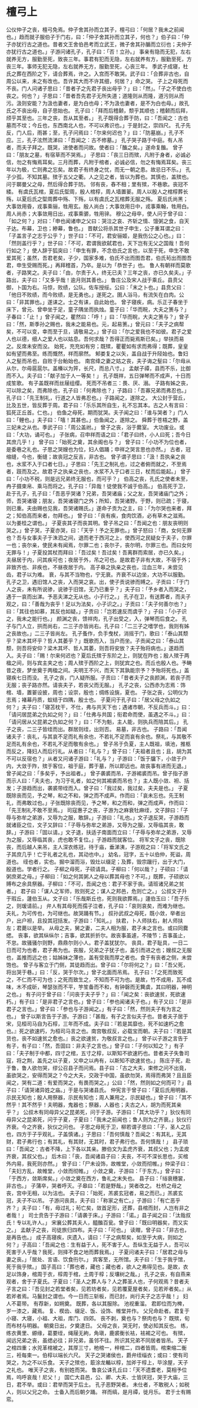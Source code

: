 # 檀弓上
公仪仲子之丧，檀弓免焉。仲子舍其孙而立其子，檀弓曰：「何居？我未之前闻也。」趋而就子服伯子于门右，曰：「仲子舍其孙而立其子，何也？」伯子曰：「仲子亦犹行古之道也。昔者文王舍伯邑考而立武王，微子舍其孙腯而立衍也；夫仲子亦犹行古之道也。」子游问诸孔子，孔子曰：「否！立孙。」
事亲有隐而无犯，左右就养无方，服勤至死，致丧三年。事君有犯而无隐，左右就养有方，服勤至死，方丧三年。事师无犯无隐，左右就养无方，服勤至死，心丧三年。
季武子成寝，杜氏之葬在西阶之下，请合葬焉，许之。入宫而不敢哭。武子曰：「合葬非古也，自周公以来，未之有改也。吾许其大而不许其细，何居？」命之哭。
子上之母死而不丧。门人问诸子思曰：「昔者子之先君子丧出母乎？」曰：「然」。「子之不使白也丧之。何也？」子思曰：「昔者吾先君子无所失道；道隆则从而隆，道污则从而污。汲则安能？为汲也妻者，是为白也母；不为汲也妻者，是不为白也母。」故孔氏之不丧出母，自子思始也。
孔子曰：「拜而后稽颡，颓乎其顺也；稽颡而后拜，颀乎其至也。三年之丧，吾从其至者。」
孔子既得合葬于防，曰：「吾闻之：古也墓而不坟；今丘也，东西南北人也，不可以弗识也。」于是封之，崇四尺。
孔子先反，门人后，雨甚；至，孔子问焉曰：「尔来何迟也？」曰：「防墓崩。」孔子不应。三，孔子泫然流涕曰：「吾闻之：古不修墓。」
孔子哭子路于中庭。有人吊者，而夫子拜之。既哭，进使者而问故。使者曰：「醢之矣。」遂命复醢。
曾子曰：「朋友之墓，有宿草而不哭焉。」
子思曰：「丧三日而殡，凡附于身者，必诚必信，勿之有悔焉耳矣。三月而葬，凡附于棺者，必诚必信，勿之有悔焉耳矣。丧三年以为极，亡则弗之忘矣。故君子有终身之忧，而无一朝之患。故忌日不乐。」
孔子少孤，不知其墓。殡于五父之衢。人之见之者，皆以为葬也。其慎也，盖殡也。问于郰曼父之母，然后得合葬于防。
邻有丧，舂不相；里有殡，不巷歌。丧冠不緌。
有虞氏瓦棺，夏后氏堲周，殷人棺椁，周人墙置翣。周人以殷人之棺椁葬长殇，以夏后氏之堲周葬中殇、下殇，以有虞氏之瓦棺葬无服之殇。
夏后氏尚黑；大事敛用昏，戎事乘骊，牲用玄。殷人尚白；大事敛用日中，戎事乘翰，牲用白。周人尚赤；大事敛用日出，戎事乘𫘪，牲用骍。
穆公之母卒，使人问于曾子曰：「如之何？」对曰：「申也闻诸申之父曰：哭泣之哀、齐斩之情、𫗴粥之食，自天子达。布幕，卫也；縿幕，鲁也。」
晋献公将杀其世子申生，公子重耳谓之曰：「子盖言子之志于公乎？」世子曰：「不可，君安骊姬，是我伤公之心也。」曰：「然则盖行乎？」世子曰：「不可，君谓我欲弑君也，天下岂有无父之国哉！吾何行如之？」使人辞于狐突曰：「申生有罪，不念伯氏之言也，以至于死，申生不敢爱其死；虽然，吾君老矣，子少，国家多难，伯氏不出而图吾君，伯氏茍出而图吾君，申生受赐而死。」再拜稽首，乃卒。是以为「恭世子」也。
鲁人有朝祥而莫歌者，子路笑之。夫子曰：「由，尔责于人，终无已夫？三年之丧，亦已久矣夫。」子路出，夫子曰：「又多乎哉！逾月则其善也。」
鲁庄公及宋人战于乘丘。县贲父御，卜国为右。马惊，败绩，公队。佐车授绥。公曰：「末之卜也。」县贲父曰：「他日不败绩，而今败绩，是无勇也。」遂死之。圉人浴马，有流矢在白肉。公曰：「非其罪也。」遂诔之。士之有诔，自此始也。
曾子寝疾，病。乐正子春坐于床下，曾元、曾申坐于足，童子隅坐而执烛。童子曰：「华而睆，大夫之箦与？」子春曰：「止！」曾子闻之，瞿然曰：「呼！」曰：「华而睆，大夫之箦与？」曾子曰：「然，斯季孙之赐也，我未之能易也。元，起易箦。」曾元曰：「夫子之病帮矣，不可以变，幸而至于旦，请敬易之。」曾子曰：「尔之爱我也不如彼。君子之爱人也以德，细人之爱人也以姑息。吾何求哉？吾得正而毙焉斯已矣。」举扶而易之。反席未安而没。
始死，充充如有穷；既殡，瞿瞿如有求而弗得；既葬，皇皇如有望而弗至。练而慨然，祥而廓然。
邾娄复之以矢，盖自战于升陉始也。鲁妇人之髽而吊也，自败于台鲐始也。
南宫绛之妻之姑之丧，夫子诲之髽曰：「尔毋从从尔，尔毋扈扈尔。盖榛以为笄，长尺，而总八寸。」
孟献子禫，县而不乐，比御而不入。夫子曰：「献子加于人一等矣！」
孔子既祥，五日弹琴而不成声，十日而成笙歌。
有子盖既祥而丝屦组缨。
死而不吊者三：畏、厌、溺。
子路有姊之丧，可以除之矣，而弗除也，孔子曰：「何弗除也？」子路曰：「吾寡兄弟而弗忍也。」孔子曰：「先王制礼，行道之人皆弗忍也。」子路闻之，遂除之。
大公封于营丘，比及五世，皆反葬于周。君子曰：「乐乐其所自生，礼不忘其本。古之人有言曰：狐死正丘首。仁也。」
伯鱼之母死，期而犹哭。夫子闻之曰：「谁与哭者？」门人曰：「鲤也。」夫子曰：「嘻！其甚也。」伯鱼闻之，遂除之。
舜葬于苍梧之野，盖三妃未之从也。季武子曰：「周公盖祔。」
曾子之丧，浴于爨室。
大功废业。或曰：「大功，诵可也。」
子张病，召申祥而语之曰：「君子曰终，小人曰死；吾今日其庶几乎！」
曾子曰：「始死之奠，其余阁也与？」
曾子曰：「小功不为位也者，是委巷之礼也。子思之哭嫂也为位，妇人倡踊；申祥之哭言思也亦然。」
古者，冠缩缝，今也，衡缝；故丧冠之反吉，非古也。
曾子谓子思曰：「汲！吾执亲之丧也，水浆不入于口者七日。」子思曰：「先王之制礼也，过之者俯而就之，不至焉者，跂而及之。故君子之执亲之丧也，水浆不入于口者三日，杖而后能起。」
曾子曰：「小功不税，则是远兄弟终无服也，而可乎？」
伯高之丧，孔氏之使者未至，冉子摄束帛、乘马而将之。孔子曰：「异哉！徒使我不诚于伯高。」
伯高死于卫，赴于孔子，孔子曰：「吾恶乎哭诸？兄弟，吾哭诸庙；父之友，吾哭诸庙门之外；师，吾哭诸寝；朋友，吾哭诸寝门之外；所知，吾哭诸野。于野，则已疏；于寝，则已重。夫由赐也见我，吾哭诸赐氏。」遂命子贡为之主，曰：「为尔哭也来者，拜之；知伯高而来者，勿拜也。」
曾子曰：「丧有疾，食肉饮酒，必有草木之滋焉。以为姜桂之谓也。」
子夏丧其子而丧其明。曾子吊之曰：「吾闻之也：朋友丧明则哭之。」曾子哭，子夏亦哭，曰：「天乎！予之无罪也。」曾子怒曰：「商，女何无罪也？吾与女事夫子于洙泗之间，退而老于西河之上，使西河之民疑女于夫子，尔罪一也；丧尔亲，使民未有闻焉，尔罪二也；丧尔子，丧尔明，尔罪三也。而曰女何无罪与！」子夏投其杖而拜曰：「吾过矣！吾过矣！吾离群而索居，亦已久矣。」
夫昼居于内，问其疾可也；夜居于外，吊之可也。是故君子非有大故，不宿于外；非致齐也、非疾也，不昼夜居于内。
高子皋之执亲之丧也，泣血三年，未尝见齿，君子以为难。
衰，与其不当物也，宁无衰。齐衰不以边坐，大功不以服勤。
孔子之卫，遇旧馆人之丧，入而哭之哀。出，使子贡说骖而赙之。子贡曰：「于门人之丧，未有所说骖，说骖于旧馆，无乃已重乎？」夫子曰：「予乡者入而哭之，遇于一哀而出涕。予恶夫涕之无从也。小子行之。」
孔子在卫，有送葬者，而夫子观之，曰：「善哉为丧乎！足以为法矣，小子识之。」子贡曰：「夫子何善尔也？」曰：「其往也如慕，其反也如疑。」子贡曰：「岂若速反而虞乎？」子曰：「小子识之，我未之能行也。」
颜渊之丧，馈祥肉，孔子出受之，入，弹琴而后食之。
孔子与门人立，拱而尚右，二三子亦皆尚右。孔子曰：「二三子之嗜学也，我则有姊之丧故也。」二三子皆尚左。
孔子蚤作，负手曳杖，消摇于门，歌曰：「泰山其颓乎？梁木其坏乎？哲人其萎乎？」既歌而入，当户而坐。子贡闻之曰：「泰山其颓，则吾将安仰？梁木其坏、哲人其萎，则吾将安放？夫子殆将病也。」遂趋而入。夫子曰：「赐！尔来何迟也？夏后氏殡于东阶之上，则犹在阼也；殷人殡于两楹之间，则与宾主夹之也；周人殡于西阶之上，则犹宾之也。而丘也殷人也。予畴昔之夜，梦坐奠于两楹之间。夫明王不兴，而天下其孰能宗予？予殆将死也。」盖寝疾七日而没。
孔子之丧，门人疑所服。子贡曰：「昔者夫子之丧颜渊，若丧子而无服；丧子路亦然。请丧夫子，若丧父而无服。」
孔子之丧，公西赤为志焉：饰棺、墙，置翣设披，周也；设崇，殷也；绸练设旐，夏也。
子张之丧，公明仪为志焉；褚幕丹质，蚁结于四隅，殷士也。
子夏问于孔子曰：「居父母之仇如之何？」夫子曰：「寝苫枕干，不仕，弗与共天下也；遇诸市朝，不反兵而斗。」曰：「请问居昆弟之仇如之何？」曰：「仕弗与共国；衔君命而使，虽遇之不斗。」曰：「请问居从父昆弟之仇如之何？」曰：「不为魁，主人能，则执兵而陪其后。」
孔子之丧，二三子皆绖而出。群居则绖，出则否。
易墓，非古也。
子路曰：「吾闻诸夫子：丧礼，与其哀不足而礼有余也，不若礼不足而哀有余也。祭礼，与其敬不足而礼有余也，不若礼不足而敬有余也。」
曾子吊于负夏，主人既祖，填池，推柩而反之，降妇人而后行礼。从者曰：「礼与？」曾子曰：「夫祖者且也；且，胡为其不可以反宿也？」从者又问诸子游曰：「礼与？」子游曰：「饭于牖下，小敛于户内，大敛于阼，殡于客位，祖于庭，葬于墓，所以即远也。故丧事有进而无退。」曾子闻之曰：「多矣乎，予出祖者。」
曾子袭裘而吊，子游裼裘而吊。曾子指子游而示人曰：「夫夫也，为习于礼者，如之何其裼裘而吊也？」主人既小敛、袒、括发；子游趋而出，袭裘带绖而入。曾子曰：「我过矣，我过矣，夫夫是也。」
子夏既除丧而见，予之琴，和之不和，弹之而不成声。作而曰：「哀未忘也。先王制礼，而弗敢过也。」子张既除丧而见，予之琴，和之而和，弹之而成声，作而曰：「先王制礼不敢不至焉。」
司寇惠子之丧，子游为之麻衰牡麻绖，文子辞曰：「子辱与弥牟之弟游，又辱为之服，敢辞。」子游曰：「礼也。」文子退反哭，子游趋而就诸臣之位，文子又辞曰：「子辱与弥牟之弟游，又辱为之服，又辱临其丧，敢辞。」子游曰：「固以请。」文子退，扶适子南面而立曰：「子辱与弥牟之弟游，又辱为之服，又辱临其丧，虎也敢不复位。」子游趋而就客位。
将军文子之丧，既除丧，而后越人来吊，主人深衣练冠，待于庙，垂涕洟，子游观之曰：「将军文氏之子其庶几乎！亡于礼者之礼也，其动也中。」
幼名，冠字，五十以伯仲，死谥，周道也。
绖也者，实也。掘中溜而浴，毁灶以缀足；及葬，毁宗躐行，出于大门，殷道也。学者行之。
子柳之母死，子硕请具。子柳曰：「何以哉？」子硕曰：「请粥庶弟之母。」子柳曰：「如之何其粥人之母以葬其母也？不可。」既葬，子硕欲以赙布之余具祭器。子柳曰：「不可，吾闻之也：君子不家于丧。请班诸兄弟之贫者。」
君子曰：「谋人之军师，败则死之；谋人之邦邑，危则亡之。」
公叔文子升于瑕丘，蘧伯玉从。文子曰：「乐哉斯丘也，死则我欲葬焉。」蘧伯玉曰：「吾子乐之，则瑗请前。」
弁人有其母死而孺子泣者，孔子曰：「哀则哀矣，而难为继也。夫礼，为可传也，为可继也。故哭踊有节。」
叔孙武叔之母死，既小敛，举者出户，出户袒，且投其冠括发。子游曰：「知礼。」
扶君，卜人师扶右，射人师扶左；君薨以是举。
从母之夫，舅之妻，二夫人相为服，君子未之言也。或曰同爨缌。
丧事，欲其纵纵尔；吉事，欲其折折尔。故丧事虽遽，不陵节；吉事虽止，不怠。故骚骚尔则野，鼎鼎尔则小人。君子盖犹犹尔。
丧具，君子耻具，一日二日而可为也者，君子弗为也。丧服，兄弟之子犹子也，盖引而进之也；嫂叔之无服也，盖推而远之也；姑姊妹之薄也，盖有受我而厚之者也。食于有丧者之侧，未尝饱也。
曾子与客立于门侧，其徒趋而出。曾子曰：「尔将何之？」曰：「吾父死，将出哭于巷。」曰：「反，哭于尔次。」曾子北面而吊焉。
孔子曰：「之死而致死之，不仁而不可为也；之死而致生之，不知而不可为也。是故，竹不成用，瓦不成味，木不成斫，琴瑟张而不平，竽笙备而不和，有钟磬而无簨虡，其曰明器，神明之也。」
有子问于曾子曰：「问丧于夫子乎？」曰：「闻之矣：丧欲速贫，死欲速朽。」有子曰：「是非君子之言也。」曾子曰：「参也闻诸夫子也。」有子又曰：「是非君子之言也。」曾子曰：「参也与子游闻之。」有子曰：「然，然则夫子有为言之也。」
曾子以斯言告于子游。子游曰：「甚哉，有子之言似夫子也。昔者夫子居于宋，见桓司马自为石椁，三年而不成。夫子曰：『若是其靡也，死不如速朽之愈也。』死之欲速朽，为桓司马言之也。南宫敬叔反，必载宝而朝。夫子曰：『若是其货也，丧不如速贫之愈也。』丧之欲速贫，为敬叔言之也。」
曾子以子游之言告于有子，有子曰：「然，吾固曰：非夫子之言也。」曾子曰：「子何以知之？」有子曰：「夫子制于中都，四寸之棺，五寸之椁，以斯知不欲速朽也。昔者夫子失鲁司寇，将之荆，盖先之以子夏，又申之以冉有，以斯知不欲速贫也。」
陈庄子死，赴于鲁，鲁人欲勿哭，缪公召县子而问焉。县子曰：「古之大夫，束修之问不出竟，虽欲哭之，安得而哭之？今之大夫，交政于中国，虽欲勿哭，焉得而弗哭？且且臣闻之，哭有二道：有爱而哭之，有畏而哭之。」公曰：「然，然则如之何而可？」县子曰：「请哭诸异姓之庙。」于是与哭诸县氏。
仲宪言于曾子曰：「夏后氏用明器，示民无知也；殷人用祭器，示民有知也；周人兼用之，示民疑也。」曾子曰：「其不然乎！其不然乎！夫明器，鬼器也；祭器，人器也；夫古之人，胡为而死其亲乎？」
公叔木有同母异父之昆弟死，问于子游。子游曰：「其大功乎？」狄仪有同母异父之昆弟死，问于子夏，子夏曰：「我未之前闻也；鲁人则为之齐衰。」狄仪行齐衰。今之齐衰，狄仪之问也。
子思之母死于卫，柳若谓子思曰：「子，圣人之后也，四方于子乎观礼，子盖慎诸。」子思曰：「吾何慎哉？吾闻之：有其礼，无其财，君子弗行也；有其礼，有其财，无其时，君子弗行也。吾何慎哉！」
县子琐曰：「吾闻之：古者不降，上下各以其亲。滕伯文为孟虎齐衰，其叔父也；为孟皮齐衰，其叔父也。」
后木曰：「丧，吾闻诸县子曰：夫丧，不可不深长思也，买棺外内易，我死则亦然。」
曾子曰：「尸未设饰，故帷堂，小敛而彻帷。」仲梁子曰：「夫妇方乱，故帷堂，小敛而彻帷。」
小敛之奠，子游曰：「于东方。」曾子曰：「于西方，敛斯席矣。」小敛之奠在西方，鲁礼之末失也。
县子曰：「绤衰穗裳，非古也。」
子蒲卒，哭者呼灭。子皋曰：「若是野哉。」哭者改之。
杜桥之母之丧，宫中无相，以为沽也。
夫子曰：「始死，羔裘玄冠者，易之而已。」羔裘玄冠，夫子不以吊。
子游问丧具，夫子曰：「称家之有亡。」子游曰：「有亡恶乎齐？」夫子曰：「有，毋过礼；茍亡矣，敛首足形，还葬，县棺而封，人岂有非之者哉！」
司士贲告于子游曰：「请袭于床。」子游曰：「诺。」县子闻之曰：「汰哉叔氏！专以礼许人。」
宋襄公葬其夫人，醯醢百瓮。曾子曰：「既曰明器矣，而又实之。」
孟献子之丧，司徒旅归四布。夫子曰：「可也。」
读赗，曾子曰：「非古也，是再告也。」
成子高寝疾，庆遗入，请曰：「子之病帮矣，如至乎大病，则如之何？」子高曰：「吾闻之也：生有益于人，死不害于人。吾纵生无益于人，吾可以死害于人乎哉？我死，则择不食之地而葬我焉。」
子夏问诸夫子曰：「居君之母与妻之丧。」「居处、言语、饮食衎尔。」
宾客至，无所馆。夫子曰：「生于我乎馆，死于我乎殡。」
国子高曰：「葬也者，藏也；藏也者，欲人之弗得见也。是故，衣足以饰身，棺周于衣，椁周于棺，土周于椁；反壤树之哉。」
孔子之丧，有自燕来观者，舍于子夏氏。子夏曰：「圣人之葬人与？人之葬圣人也，子何观焉？昔者夫子言之曰：『吾见封之若堂者矣，见若坊者矣，见若覆夏屋者矣，见若斧者矣。』从若斧者焉。马鬣封之谓也。今一日而三斩板，而已封，尚行夫子之志乎哉！」
妇人不葛带。
有荐新，如朔奠。
既葬，各以其服除。
池视重溜。
君即位而为椑，岁一漆之，藏焉。
复、楔齿、缀足、饭、设饰、帷堂并作。
父兄命赴者。君复于小寝、大寝，小祖、大祖，库门、四郊。
丧不剥，奠也与？祭肉也与？
既殡，旬而布材与明器。
朝奠日出，夕奠逮日。
父母之丧，哭无时，使必知其反也。
练，练衣黄里、縓缘，葛要绖，绳屦无絇，角瑱，鹿裘衡长袪，袪裼之可也。
有殡，闻远兄弟之丧，虽缌必往；非兄弟，虽邻不往。所识其兄弟不同居者皆吊。
天子之棺四重；水兕革棺被之，其厚三寸，杝棺一，梓棺二，四者皆周。棺束缩二衡三，衽每束一。伯椁以端长六尺。
天子之哭诸侯也，爵弁绖缁衣；或曰：使有司哭之，为之不以乐食。
天子之殡也，菆涂龙輴以椁，加斧于椁上，毕涂屋，天子之礼也。
唯天子之丧，有别姓而哭。
鲁哀公诔孔丘曰：「天不遗耆老，莫相予位焉，呜呼哀哉！尼父！」
国亡大县邑，公、卿、大夫、士皆厌冠，哭于大庙，三日，君不举。或曰：君举而哭于后土。
孔子恶野哭者。
未仕者，不敢税人；如税人，则以父兄之命。
士备入而后朝夕踊。
祥而缟，是月禫，徙月乐。
君于士有赐帟。
